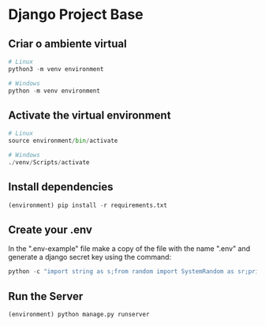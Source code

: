 # Django Project Base

## Criar o ambiente virtual
```python
# Linux
python3 -m venv environment

# Windows
python -m venv environment
```

## Activate the virtual environment
```python
# Linux
source environment/bin/activate

# Windows
./venv/Scripts/activate
```

## Install dependencies
```python
(environment) pip install -r requirements.txt 
```

## Create your .env
In the ".env-example" file make a copy of the file with the name ".env" and generate a django secret key using the command:
```python
python -c "import string as s;from random import SystemRandom as sr;print(''.join(sr().choices(s.ascii_letters + s.punctuation, k=64)))"
```

## Run the Server
```python
(environment) python manage.py runserver
```